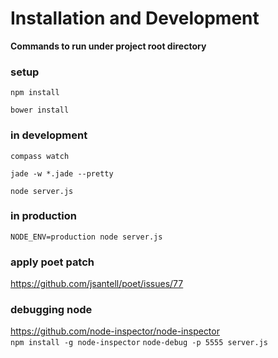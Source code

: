 Installation and Development
====
**Commands to run under project root directory**
### setup
`npm install`

`bower install`

### in development
`compass watch`

`jade -w *.jade --pretty`

`node server.js`


### in production
`NODE_ENV=production node server.js`

### apply poet patch
https://github.com/jsantell/poet/issues/77

### debugging node
https://github.com/node-inspector/node-inspector	
`npm install -g node-inspector`
`node-debug -p 5555 server.js`
